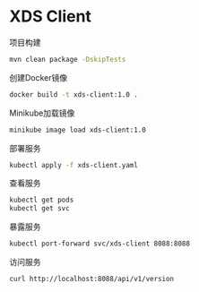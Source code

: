 # XDS Client

项目构建

```bash
mvn clean package -DskipTests
```

创建Docker镜像

```bash
docker build -t xds-client:1.0 .
```

Minikube加载镜像

```bash
minikube image load xds-client:1.0
```

部署服务

```bash
kubectl apply -f xds-client.yaml
```

查看服务

```bash
kubectl get pods
kubectl get svc
```

暴露服务

```bash
kubectl port-forward svc/xds-client 8088:8088
```

访问服务

```bash
curl http://localhost:8088/api/v1/version
```
